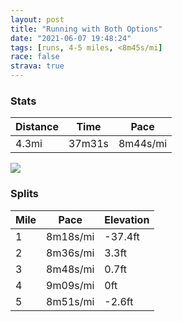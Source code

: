 ```yaml
---
layout: post
title: "Running with Both Options"
date: "2021-06-07 19:48:24"
tags: [runs, 4-5 miles, <8m45s/mi]
race: false
strava: true
---
```


### Stats

| Distance | Time | Pace |
|----------|------|------|
|4.3mi|37m31s|8m44s/mi|

<img src='https://maps.googleapis.com/maps/api/staticmap?maptype=roadmap&path=enc:oewwFxpsbMyAlBId@Wd@]\IX?XKt@?VT`@ZEp@LPA`@?NBFND?Gt@BRlB|A\h@b@h@UZ_AhBCVQf@SXAxAHJ@RIr@GtACJ@JAJBDMr@kAjDUd@Mf@Yj@_@~AG\@J|@`@ZPXV\Pb@Pj@NVNRRjBnABFRRTNPPTf@`@VrBp@LTx@j@fAXXB^HVN^BZF`@TVBj@PlAX`@PjAZn@V^FFHADYbAg@hAUz@]bAADDLFFJCVUf@qAb@aBDc@Fa@?KLQ?EAe@FE\JXNTZRj@Dh@LTjAZx@H~@b@@FG|C?v@BLDDFG?KABLJJED_@HkDJoAFgB?QUWCKCg@?eALa@Fg@VIpBBb@IT?b@Jd@BLBV^|ALl@?lATjACnBUFJTL\HlBz@d@?TJT?n@Fb@AVQ\Ib@Eb@Bd@Pr@pAFT\R`@Hb@?DAHO{@Gw@QM@?BPL\Hf@Bb@Nl@Jn@DvAVr@?d@NT\p@h@|@VZRx@Xf@?v@Hd@?`BFf@At@Nj@CREh@Ab@Hh@Dd@?\VTKBMEWKIQDSXk@?EDyAG{@Oc@?k@Ao@DGB?lAO^_@C?DEKCi@@mA{@?gBGkDyAa@Uu@i@g@B_Cc@eAIk@M_@A}@Ym@Ag@CIE]a@c@ISQOGKKYIe@Ig@J}BP{@KEEy@CGAGMEy@Si@SGSOCWUKKK[ACEQCu@H?EKIcAAe@D]CYG]MYE[AQEs@Dc@Jw@f@Q`@UjAQj@aAXe@`@a@p@KBYOi@SWOYGc@@i@Co@Bu@?c@B_@AcAa@w@W_@GY[ICI@SAACFGDA^HJDC@_AIyBq@iAUe@Oc@[KWq@e@g@Q_@Qg@a@eAa@UY[Y{AcAaAi@yAeAEI}@g@[U&key=AIzaSyC1MId7bFpkLXNAaYhBSTb8jLyiSqzbDtM&size=800x800&markers=color:yellow|label:S|40.75624,-73.99709&markers=color:green|label:F|40.75696,-74.00533'>

### Splits

| Mile | Pace | Elevation |
|------|------|-----------|
|1|8m18s/mi|-37.4ft|
|2|8m36s/mi|3.3ft|
|3|8m48s/mi|0.7ft|
|4|9m09s/mi|0ft|
|5|8m51s/mi|-2.6ft|
